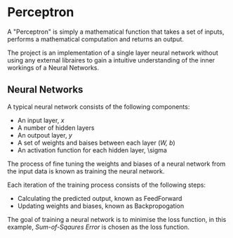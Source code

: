 # Perceptron
 
A "Perceptron" is simply a mathematical function that takes a set of inputs, performs a mathematical computation and returns an output. 

The project is an implementation of a single layer neural network without using any external libraires to gain a intuitive understanding of the inner workings of a Neural Networks. 

## Neural Networks
A typical neural network consists of the following components:
* An input layer, *x*
* A number of hidden layers
* An outpout layer, *y*
* A set of weights and baises between each layer (*W, b*)
* An activation function for each hidden layer, \sigma

The process of fine tuning the weights and biases of a neural network from the input data is known as training the neural network.

Each iteration of the training process consists of the following steps:
* Calculating the predicted output, known as FeedForward
* Updating weights and biases, known as Backpropogation

The goal of training a neural network is to minimise the loss function, in this example, *Sum-of-Sqaures Error* is chosen as the loss function.